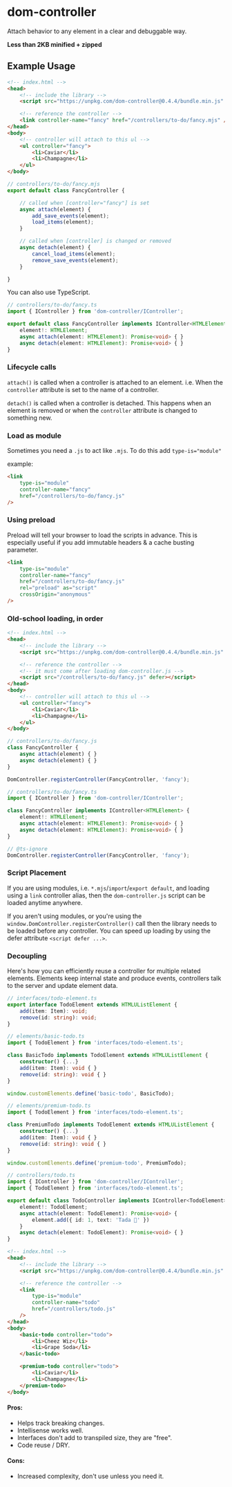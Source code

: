# dom-controller

Attach behavior to any element in a clear and debuggable way.

**Less than 2KB minified + zipped**

## Example Usage
```html
<!-- index.html -->
<head>
    <!-- include the library -->
    <script src="https://unpkg.com/dom-controller@0.4.4/bundle.min.js" defer></script>

    <!-- reference the controller -->
    <link controller-name="fancy" href="/controllers/to-do/fancy.mjs" />
</head>
<body>
    <!-- controller will attach to this ul -->	
    <ul controller="fancy">
        <li>Caviar</li>
        <li>Champagne</li>
    </ul>
</body>
```

```js
// controllers/to-do/fancy.mjs
export default class FancyController {

    // called when [controller="fancy"] is set
    async attach(element) { 
        add_save_events(element);
        load_items(element);
    }

    // called when [controller] is changed or removed
    async detach(element) {
        cancel_load_items(element);
        remove_save_events(element);
    }

}
```

You can also use TypeScript.
```typescript
// controllers/to-do/fancy.ts
import { IController } from 'dom-controller/IController';

export default class FancyController implements IController<HTMLElement> {
    element!: HTMLElement;
    async attach(element: HTMLElement): Promise<void> { }
    async detach(element: HTMLElement): Promise<void> { }
}
```

### Lifecycle calls
`attach()` is called when a controller is attached to an element. i.e. When the `controller` attribute is set to the name of a controller.

`detach()` is called when a controller is detached. This happens when an element is removed or when the `controller` attribute is changed to something new.

### Load as module
Sometimes you need a `.js` to act like `.mjs`. To do this add `type-is="module"`

example:
```html
<link
    type-is="module"
    controller-name="fancy"
    href="/controllers/to-do/fancy.js"
/>
```

### Using preload
Preload will tell your browser to load the scripts in advance. This is especially useful if you add immutable headers & a cache busting parameter.

```html
<link
    type-is="module"
    controller-name="fancy"
    href="/controllers/to-do/fancy.js"
    rel="preload" as="script"
    crossOrigin="anonymous"
/>
```

### Old-school loading, in order
```html
<!-- index.html -->
<head>
    <!-- include the library -->
    <script src="https://unpkg.com/dom-controller@0.4.4/bundle.min.js" defer></script>

    <!-- reference the controller -->
    <!-- it must come after loading dom-controller.js -->
    <script src="/controllers/to-do/fancy.js" defer></script>
</head>
<body>
    <!-- controller will attach to this ul -->	
    <ul controller="fancy">
        <li>Caviar</li>
        <li>Champagne</li>
    </ul>
</body>
```

```js
// controllers/to-do/fancy.js
class FancyController {
    async attach(element) { }
    async detach(element) { }
}

DomController.registerController(FancyController, 'fancy');
```

```typescript
// controllers/to-do/fancy.ts
import { IController } from 'dom-controller/IController';

class FancyController implements IController<HTMLElement> {
    element!: HTMLElement;
    async attach(element: HTMLElement): Promise<void> { }
    async detach(element: HTMLElement): Promise<void> { }
}

// @ts-ignore
DomController.registerController(FancyController, 'fancy');
```

### Script Placement
If you are using modules, i.e. `*.mjs`/`import`/`export default`, and loading using a `link` controller alias, then the `dom-controller.js` script can be loaded anytime anywhere.

If you aren't using modules, or you're using the `window.DomController.registerController()` call then the library needs to be loaded before any controller. You can speed up loading by using the defer attribute `<script defer ...>`.

### Decoupling
Here's how you can efficiently reuse a controller for multiple related elements. Elements keep internal state and produce events, controllers talk to the server and update element data. 
```typescript
// interfaces/todo-element.ts
export interface TodoElement extends HTMLUListElement {
    add(item: Item): void;
    remove(id: string): void;
}
```

```typescript
// elements/basic-todo.ts
import { TodoElement } from 'interfaces/todo-element.ts';

class BasicTodo implements TodoElement extends HTMLUListElement {
    constructor() {...}
    add(item: Item): void { }
    remove(id: string): void { }
}

window.customElements.define('basic-todo', BasicTodo);
```
```typescript
// elements/premium-todo.ts
import { TodoElement } from 'interfaces/todo-element.ts';

class PremiumTodo implements TodoElement extends HTMLUListElement {
    constructor() {...}
    add(item: Item): void { }
    remove(id: string): void { }
}

window.customElements.define('premium-todo', PremiumTodo);
```

```typescript
// controllers/todo.ts
import { IController } from 'dom-controller/IController';
import { TodoElement } from 'interfaces/todo-element.ts';

export default class TodoController implements IController<TodoElement> {
    element!: TodoElement;
    async attach(element: TodoElement): Promise<void> {
        element.add({ id: 1, text: 'Tada 🎉' })
    }
    async detach(element: TodoElement): Promise<void> { }
}

```
```html
<!-- index.html -->
<head>
    <!-- include the library -->
    <script src="https://unpkg.com/dom-controller@0.4.4/bundle.min.js" defer></script>

    <!-- reference the controller -->
    <link
        type-is="module"
        controller-name="todo"
        href="/controllers/todo.js"
    />
</head>
<body>
    <basic-todo controller="todo">
        <li>Cheez Wiz</li>
        <li>Grape Soda</li>
    </basic-todo>

    <premium-todo controller="todo">
        <li>Caviar</li>
        <li>Champagne</li>
    </premium-todo>
</body>
```
#### Pros:
* Helps track breaking changes.
* Intellisense works well.
* Interfaces don't add to transpiled size, they are "free".
* Code reuse / DRY.
#### Cons:
* Increased complexity, don't use unless you need it.

